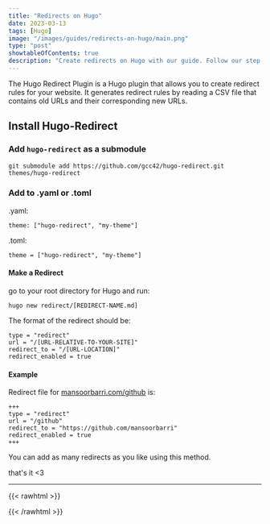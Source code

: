```yaml
---
title: "Redirects on Hugo"
date: 2023-03-13
tags: [Hugo]
image: "/images/guides/redirects-on-hugo/main.png"
type: "post"
showtableOfContents: true
description: "Create redirects on Hugo with our guide. Follow our step-by-step instructions to ensure a seamless user experience and improve your website's SEO."
---
```


The Hugo Redirect Plugin is a Hugo plugin that allows you to create redirect rules for your website. It generates redirect rules by reading a CSV file that contains old URLs and their corresponding new URLs.

## Install Hugo-Redirect

### Add `hugo-redirect` as a submodule
```
git submodule add https://github.com/gcc42/hugo-redirect.git themes/hugo-redirect
```
### Add to .yaml or .toml
.yaml:
```
theme: ["hugo-redirect", "my-theme"]
```
.toml:
```
theme = ["hugo-redirect", "my-theme"]
```

#### Make a Redirect
go to your root directory for Hugo and run: 
```
hugo new redirect/[REDIRECT-NAME.md]
```

The format of the redirect should be: 
```
type = "redirect"
url = "/[URL-RELATIVE-TO-YOUR-SITE]"
redirect_to = "/[URL-LOCATION]"
redirect_enabled = true
```

#### Example
Redirect file for [mansoorbarri.com/github](https://mansoorbarri.com/github) is: 
```
+++
type = "redirect"
url = "/github"
redirect_to = "https://github.com/mansoorbarri"
redirect_enabled = true
+++
```
You can add as many redirects as you like using this method.

that's it <3

----

{{< rawhtml >}} 
<script src="https://utteranc.es/client.js"
        repo="mansoorbarri/website"
        issue-term="title"
        theme="github-dark"
        crossorigin="anonymous"
        async>
</script>
{{< /rawhtml >}}